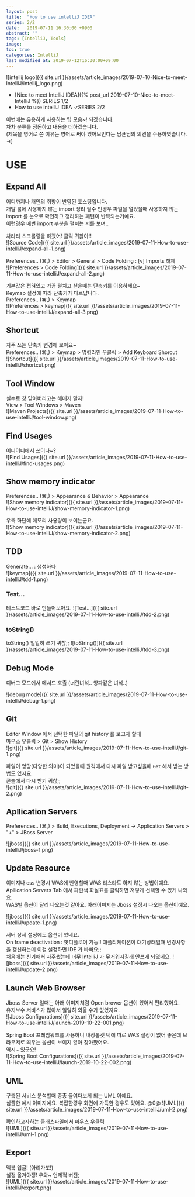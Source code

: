 ```yaml
---
layout: post
title:  "How to use intelliJ IDEA"
series: 2/2
date:   2019-07-11 16:30:00 +0900
abstract: ""
tags: [IntelliJ, Tools]
image:
toc: true
categories: IntelliJ
last_modified_at: 2019-07-12T16:30:00+09:00
---
```


![intellij logo]({{ site.url }}/assets/article_images/2019-07-10-Nice-to-meet-IntelliJ/intellij_logo.png)


* [Nice to meet IntelliJ IDEA]({% post_url 2019-07-10-Nice-to-meet-IntelliJ %}) <span class="series">SERIES 1/2</span>
* How to use intelliJ IDEA  ✓<span class="series">SERIES 2/2</span>

이번에는 유용하게 사용하는 팁 모음~! 되겠습니다.  
차차 분류를 정돈하고 내용을 더하겠습니다.  
(제목을 영어로 쓴 이유는 영어로 써야 있어보인다는 남푠님의 의견을 수용하였습니다. ㅋ)  


# USE

## Expand All

어디까지나 개인의 취향이 반영된 포스팅입니다.  
개발 룰에 사용하지 않는 import 정리 필수 인경우 파일을 열었을때 사용하지 않는 import 를 눈으로 확인하고 정리하는 패턴이 반복되는거예요.  
이런경우 매번 import 부분을 펼쳐는 저를 보며..

차라리 스크롤링을 하겠어! 클릭 귀찮아!!  
![Source Code]({{ site.url }}/assets/article_images/2019-07-11-How-to-use-intelliJ/expand-all-1.png)

Preferences.. (⌘,) > Editor > General > Code Folding : [v] Imports 해제  
![Preferences > Code Folding]({{ site.url }}/assets/article_images/2019-07-11-How-to-use-intelliJ/expand-all-2.png)

기본값은 접혀있고 가끔 펼치고 싶을때는 단축키를 이용하세요~  
Keymap 설정에 따라 단축키가 다르답니다.  
Preferences.. (⌘,) > Keymap  
![Preferences > keymap]({{ site.url }}/assets/article_images/2019-07-11-How-to-use-intelliJ/expand-all-3.png)

## Shortcut

자주 쓰는 단축키 변경해 보아요~  
Preferences.. (⌘,) > Keymap > 명령라인 우클릭 > Add Keyboard Shorcut  
![Shortcut]({{ site.url }}/assets/article_images/2019-07-11-How-to-use-intelliJ/shortcut.png)


## Tool Window
실수로 창 닫아버리고는 헤매지 말자!  
View > Tool Windows > Maven  
![Maven Projects]({{ site.url }}/assets/article_images/2019-07-11-How-to-use-intelliJ/tool-window.png)


## Find Usages

어디어디에서 쓰이나~?   
![Find Usages]({{ site.url }}/assets/article_images/2019-07-11-How-to-use-intelliJ/find-usages.png)

## Show memory indicator
Preferences.. (⌘,) > Appearance & Behavior > Appearance   
![Show memory indicator]({{ site.url }}/assets/article_images/2019-07-11-How-to-use-intelliJ/show-memory-indicator-1.png)

우측 하단에 메모리 사용량이 보이는군요.  
![Show memory indicator]({{ site.url }}/assets/article_images/2019-07-11-How-to-use-intelliJ/show-memory-indicator-2.png)

## TDD
Generate... : 생성하다  
![keymap]({{ site.url }}/assets/article_images/2019-07-11-How-to-use-intelliJ/tdd-1.png)

### Test...
테스트코드 바로 만들어보아요.
![Test...]({{ site.url }}/assets/article_images/2019-07-11-How-to-use-intelliJ/tdd-2.png)

### toString()
toString() 일일히 쓰기 귀찮;;
![toString()]({{ site.url }}/assets/article_images/2019-07-11-How-to-use-intelliJ/tdd-3.png)

## Debug Mode
디버그 모드에서 메서드 호출 (너란녀석.. 양파같은 녀석..)  

![debug mode]({{ site.url }}/assets/article_images/2019-07-11-How-to-use-intelliJ/debug-1.png)


## Git

Editor Window 에서 선택한 파일의 git history 를 보고자 할때   
마우스 우클릭 > Git > Show History   
![git]({{ site.url }}/assets/article_images/2019-07-11-How-to-use-intelliJ/git-1.png)

파일이 엉망(다양한 의미)이 되었을때 원격에서 다시 파일 받고싶을때 `Get` 해서 받는 방법도 있지요.  
콘솔에서 다시 받기 귀찮;;  
![git]({{ site.url }}/assets/article_images/2019-07-11-How-to-use-intelliJ/git-2.png)


## Apllication Servers

Preferences.. (⌘,) >  Build, Executions, Deployment -> Application Servers > "+" > JBoss Server

![jboss]({{ site.url }}/assets/article_images/2019-07-11-How-to-use-intelliJ/jboss-1.png)

## Update Resource

이미지나 css 변경시 WAS에 반영할때 WAS 리스타트 하지 않는 방법이예요.  
Apllication Servers Tab 에서 파란색 화살표를 클릭하면 저렇게 선택할 수 있게 나와요.  
WAS별 옵션이 달리 나오는것 같아요. 아래이미지는 Jboss 설정시 나오는 옵션이예요.

![jboss]({{ site.url }}/assets/article_images/2019-07-11-How-to-use-intelliJ/update-1.png)

서버 상세 설정에도 옵션이 있네요.  
On frame deactivation : 핫디플로이 기능!! 애플리케이션이 대기상태일때 변경사항을 갱신하는데 이걸 설정하면 IDE 가 바빠요;;  
처음에는 신기해서 자주썼는데 너무 IntelliJ 가 무거워지길래 안쓰게 되었네요.
![jboss]({{ site.url }}/assets/article_images/2019-07-11-How-to-use-intelliJ/update-2.png)


## Launch Web Browser

Jboss Server 일때는 아래 이미지처럼 Open brower 옵션이 있어서 편리했어요.  
유지보수 서비스가 많아서 일일히 외울 수가 없었지요.   
![Jboss Configurations]({{ site.url }}/assets/article_images/2019-07-11-How-to-use-intelliJ/launch-2019-10-22-001.png)

Spring Boot 프레임워크를 사용하니 내장톰캣 덕에 따로 WAS 설정이 없어 좋은데 브라우저로 띄우는 옵션이 보이지 않아 찾아봤어요.  
역시~ 있군요!   
![Spring Boot Configurations]({{ site.url }}/assets/article_images/2019-07-11-How-to-use-intelliJ/launch-2019-10-22-002.png)


## UML

구축된 서비스 분석할때 종종 들여다보게 되는 UML 이예요.  
심플한 예시 이미지예요. 복잡한경우 화면에 가득한 경우도 있어요. @0@
![UML]({{ site.url }}/assets/article_images/2019-07-11-How-to-use-intelliJ/uml-2.png)

확인하고자하는 클래스파일에서 마우스 우클릭  
![UML]({{ site.url }}/assets/article_images/2019-07-11-How-to-use-intelliJ/uml-1.png)

## Export
맥북 업글! (아리가또!)  
설정 옮겨야징! 우와~ 언제적 버전;  
![UML]({{ site.url }}/assets/article_images/2019-07-11-How-to-use-intelliJ/export.png)
